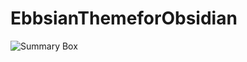 # EbbsianThemeforObsidian

![Summary Box](https://raw.githubusercontent.com/estherberrybenton/EbbsianThemeforObsidian/master/Screenshots/Boxes%20and%20Callouts/SummaryBox.PNG)
